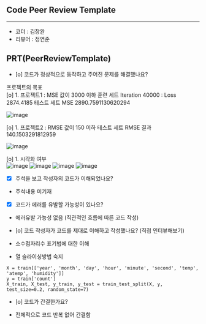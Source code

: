 ## Code Peer Review Template
---
* 코더 : 김창완
* 리뷰어 : 정연준 


PRT(PeerReviewTemplate)
---
- [o] 코드가 정상적으로 동작하고 주어진 문제를 해결했나요?

프로젝트의 목표  
[o] 1. 프로젝트1 : MSE 값이 3000 이하
훈련 세트
Iteration 40000 : Loss 2874.4185
테스트 세트 MSE
2890.7591130620294

![image](https://github.com/epiklife/Aiffel_Assignment/assets/131635437/3e1c2373-d6bc-4c34-a9f3-0da711e32b69)


[o] 1. 프로젝트2 : RMSE 값이  150 이하 
테스트 세트 RMSE 결과
140.1503291812959

![image](https://github.com/epiklife/Aiffel_Assignment/assets/131635437/578d6082-8168-4a2e-8fb2-b3bc296f41e0)
  
[o] 1. 시각화 여부  
![image](https://github.com/epiklife/Aiffel_Assignment/assets/131635437/a748d1fd-d764-46a3-9b86-e14b916a8a69)
![image](https://github.com/epiklife/Aiffel_Assignment/assets/131635437/906ab089-dbe1-4f8f-ad2a-c463654b0292)
![image](https://github.com/epiklife/Aiffel_Assignment/assets/131635437/94ba3995-9710-482a-85e6-190b5ceab42c)
![image](https://github.com/epiklife/Aiffel_Assignment/assets/131635437/4e1b2eac-8831-4283-8375-900e9783577f)



- [x] 주석을 보고 작성자의 코드가 이해되었나요?
 * 주석내용 미기재  
- [x] 코드가 에러를 유발할 가능성이 있나요?
 * 에러유발 가능성 없음 (직관적인 흐름에 따른 코드 작성)
- [o] 코드 작성자가 코드를 제대로 이해하고 작성했나요? (직접 인터뷰해보기)
 * 소수점자리수 표기법에 대한 이해 
 
 * 열 슬라이싱방법 숙지
```
X = train[['year', 'month', 'day', 'hour', 'minute', 'second', 'temp', 'atemp', 'humidity']]
y = train['count']
X_train, X_test, y_train, y_test = train_test_split(X, y, test_size=0.2, random_state=7)
```


- [o] 코드가 간결한가요?
 * 전체적으로 코드 반복 없어 간결함






